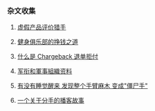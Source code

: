 ### 杂文收集

1. <a href="/items/esns/read/misc/1">虚假产品评价猎手</a>

1. <a href="/items/esns/read/misc/2">健身俱乐部的挣钱之道</a>

1. <a href="/items/esns/read/misc/3">什么是 Chargeback 退单拒付</a>

1. <a href="/items/esns/read/misc/4">军衔和軍事組織资料</a>

1. <a href="/items/esns/read/misc/5">有没有睡觉醒来 发现整个手臂麻木 变成"僵尸手"</a>

1. <a href="/items/esns/read/misc/6">一个关于分手的播客故事</a>